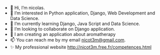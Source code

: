 - 👋 Hi, I’m nicolas.
- 👀 I’m interested in Python application, Django, Web Development and Data Science.
- 🌱 I’m currently learning Django, Java Script and Data Science.
- 💞️ I’m looking to collaborate on Django application.
- 🌱 I am creating an application about aromatherapy
- 📫 You can reach me by my email nicot3m@gmail.com.
- ✨ My professional website http://nicot3m.free.fr/competences.html

<!---
nicot3m/nicot3m is a ✨ special ✨ repository because its `README.md` (this file) appears on your GitHub profile.
You can click the Preview link to take a look at your changes.
--->

